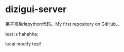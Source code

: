 dizigui-server
==============

弟子规后台python代码。My first repository on GitHub.。

test is hahahha;

local modify test!
